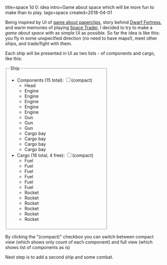 title=space 1d 0: idea
intro=Game about space which will be more fun to make than to play.
tags=space
created=2018-04-01

Being inspired by UI of [game about paperclips][p], story behind [Dwarf Fortress][df], and warm memories of playing [Space Trader][st],
I decided to try to make a _game about space_ with as simple UI as possible.
So far the idea is like this: you fly in some unspecified direction (no need to have maps!),
meet other ships, and trade/fight with them.

[p]: https://www.decisionproblem.com/paperclips/index2.html
[df]: https://en.wikipedia.org/wiki/Dwarf_Fortress
[st]: https://en.wikipedia.org/wiki/Space_Trader_(Palm_OS)

Each ship will be presented in UI as two lists - of components and cargo, like this:

<div>
<style>
.ship {display:inline-block; width:300px}
.compact:checked ~ ul:not(.compact) {display:none}
.compact:not(:checked) ~ ul.compact {display:none}
</style>
<fieldset class="ship">
        <legend>Ship</legend>
        <ul>
                <li>Components (<span class="components-count">15</span> total):
                        <input type="checkbox" class="compact" id="components-compact"><label for="components-compact">(compact)</label>
                        <ul class="compact">
                                <li>Head</li>
                                <li>Engine x5</li>
                                <li>Gun x3</li>
                                <li>Cargo bay x4</li>
                        </ul>
                        <ul>
                                <li>Head</li>
                                <li>Engine</li>
                                <li>Engine</li>
                                <li>Engine</li>
                                <li>Engine</li>
                                <li>Engine</li>
                                <li>Gun</li>
                                <li>Gun</li>
                                <li>Gun</li>
                                <li>Cargo bay</li>
                                <li>Cargo bay</li>
                                <li>Cargo bay</li>
                                <li>Cargo bay</li>
                        </ul>
                </li>
                <li>Cargo (<span class="cargo-count">16</span> total, <span class="cargo-free">4</span> free):
                        <input type="checkbox" class="compact" id="cargo-compact"><label for="cargo-compact">(compact)</label>
                        <ul class="compact">
                                <li>Fuel x6</li>
                                <li>Rocket x6</li>
                        </ul>
                        <ul>
                                <li>Fuel</li>
                                <li>Fuel</li>
                                <li>Fuel</li>
                                <li>Fuel</li>
                                <li>Fuel</li>
                                <li>Fuel</li>
                                <li>Rocket</li>
                                <li>Rocket</li>
                                <li>Rocket</li>
                                <li>Rocket</li>
                                <li>Rocket</li>
                                <li>Rocket</li>
                        </ul>
                </li>
        </ul>
</fieldset
</div>

By clicking the "(compact)" checkbox you can switch between
compact view (which shows only count of each component)
and
full view (which shows list of components as is)

Next step is to add a second ship and some combat.

